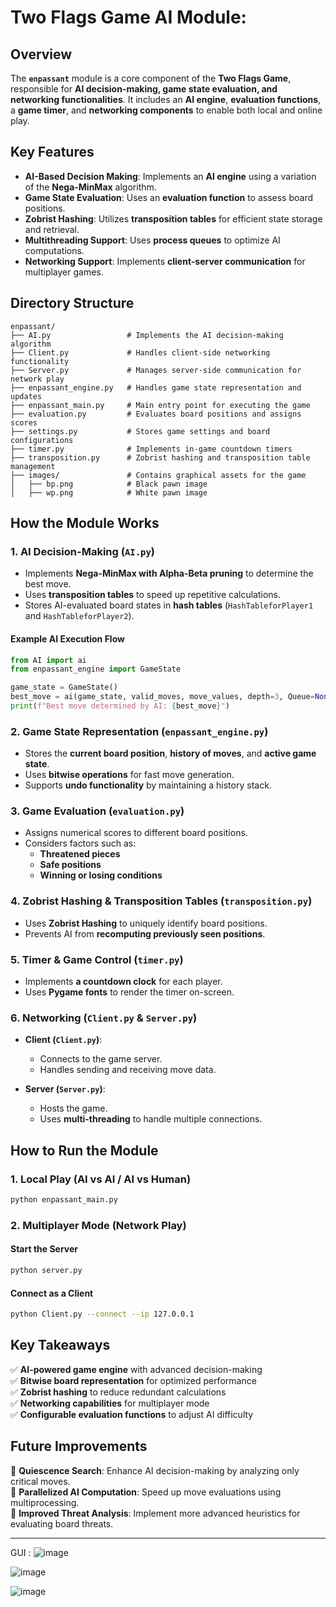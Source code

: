 
# Two Flags Game AI Module:

## Overview
The **`enpassant`** module is a core component of the **Two Flags Game**, responsible for **AI decision-making, game state evaluation, and networking functionalities**. It includes an **AI engine**, **evaluation functions**, a **game timer**, and **networking components** to enable both local and online play.

## Key Features
- **AI-Based Decision Making**: Implements an **AI engine** using a variation of the **Nega-MinMax** algorithm.
- **Game State Evaluation**: Uses an **evaluation function** to assess board positions.
- **Zobrist Hashing**: Utilizes **transposition tables** for efficient state storage and retrieval.
- **Multithreading Support**: Uses **process queues** to optimize AI computations.
- **Networking Support**: Implements **client-server communication** for multiplayer games.

## Directory Structure
```
enpassant/
├── AI.py                 # Implements the AI decision-making algorithm
├── Client.py             # Handles client-side networking functionality
├── Server.py             # Manages server-side communication for network play
├── enpassant_engine.py   # Handles game state representation and updates
├── enpassant_main.py     # Main entry point for executing the game
├── evaluation.py         # Evaluates board positions and assigns scores
├── settings.py           # Stores game settings and board configurations
├── timer.py              # Implements in-game countdown timers
├── transposition.py      # Zobrist hashing and transposition table management
├── images/               # Contains graphical assets for the game
│   ├── bp.png            # Black pawn image
│   ├── wp.png            # White pawn image
```

## How the Module Works

### 1. AI Decision-Making (`AI.py`)
- Implements **Nega-MinMax with Alpha-Beta pruning** to determine the best move.
- Uses **transposition tables** to speed up repetitive calculations.
- Stores AI-evaluated board states in **hash tables** (`HashTableforPlayer1` and `HashTableforPlayer2`).

#### Example AI Execution Flow
```python
from AI import ai
from enpassant_engine import GameState

game_state = GameState()
best_move = ai(game_state, valid_moves, move_values, depth=3, Queue=None)
print(f"Best move determined by AI: {best_move}")
```

### 2. Game State Representation (`enpassant_engine.py`)
- Stores the **current board position**, **history of moves**, and **active game state**.
- Uses **bitwise operations** for fast move generation.
- Supports **undo functionality** by maintaining a history stack.

### 3. Game Evaluation (`evaluation.py`)
- Assigns numerical scores to different board positions.
- Considers factors such as:
  - **Threatened pieces**
  - **Safe positions**
  - **Winning or losing conditions**

### 4. Zobrist Hashing & Transposition Tables (`transposition.py`)
- Uses **Zobrist Hashing** to uniquely identify board positions.
- Prevents AI from **recomputing previously seen positions**.

### 5. Timer & Game Control (`timer.py`)
- Implements **a countdown clock** for each player.
- Uses **Pygame fonts** to render the timer on-screen.

### 6. Networking (`Client.py` & `Server.py`)
- **Client (`Client.py`)**:
  - Connects to the game server.
  - Handles sending and receiving move data.

- **Server (`Server.py`)**:
  - Hosts the game.
  - Uses **multi-threading** to handle multiple connections.

## How to Run the Module

### 1. Local Play (AI vs AI / AI vs Human)
```bash
python enpassant_main.py
```

### 2. Multiplayer Mode (Network Play)
#### Start the Server
```bash
python server.py
```
#### Connect as a Client
```bash
python Client.py --connect --ip 127.0.0.1
```

## Key Takeaways
✅ **AI-powered game engine** with advanced decision-making  
✅ **Bitwise board representation** for optimized performance  
✅ **Zobrist hashing** to reduce redundant calculations  
✅ **Networking capabilities** for multiplayer mode  
✅ **Configurable evaluation functions** to adjust AI difficulty  

## Future Improvements
🚀 **Quiescence Search**: Enhance AI decision-making by analyzing only critical moves.  
🚀 **Parallelized AI Computation**: Speed up move evaluations using multiprocessing.  
🚀 **Improved Threat Analysis**: Implement more advanced heuristics for evaluating board threats.  

---
GUI :
![image](https://github.com/AbednAboH/Two_Flags_Game/assets/92520508/7408989f-e56a-48fb-a0ce-b04fd0a53c7d)


![image](https://github.com/AbednAboH/Two_Flags_Game/assets/92520508/8d00eae2-a8c5-4294-b37b-65f3efe0e122)


![image](https://github.com/AbednAboH/Two_Flags_Game/assets/92520508/b03ccc7d-f6e4-4794-be00-d31a24fd093a)



